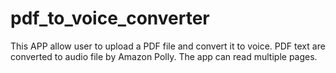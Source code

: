 # pdf_to_voice_converter

This APP allow user to upload a PDF file and convert it to voice. 
PDF text are converted to audio file by Amazon Polly. The app can read multiple pages.

